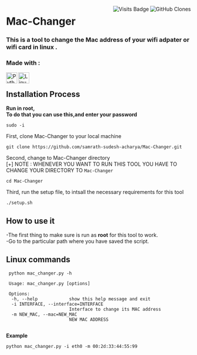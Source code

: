 <!-- <a href="https://badges.pufler.dev"><img align="right" alt="Visits Badge" src="https://badges.pufler.dev/visits/samrath-sudesh-acharya/Mac-Changer"></a> -->
<a href="https://github.com/MShawon/github-clone-count-badge"><img align="right" alt="GitHub Clones" src="https://img.shields.io/badge/dynamic/json?color=success&label=Clone&query=count&url=https://github.com/samrath-sudesh-acharya/Mac-Changer/blob/main/clone.json?raw=True&logo=github"></a>
<img align="right" alt="Visits Badge" src="https://img.shields.io/badge/support%20OS-Linux-orange">

# Mac-Changer 

### This is a tool to change the Mac address of your wifi adpater or wifi card in linux .<br/>
### Made with :

<img align="left" alt="Python | Python" width="30px" src="https://cdn.jsdelivr.net/npm/simple-icons@v3/icons/python.svg" />
<img align="left" alt="Linux | Linux" width="30px" src="https://cdn.jsdelivr.net/npm/simple-icons@v3/icons/linux.svg" /><br/>

## Installation Process
**Run in root,<br/>To do that you can use this,and enter your password**
```linux
sudo -i
```
First, clone Mac-Changer to your local machine
```linux
git clone https://github.com/samrath-sudesh-acharya/Mac-Changer.git
```
Second, change to Mac-Changer directory <br/> [+] NOTE : WHENEVER YOU WANT TO RUN THIS TOOL YOU HAVE TO CHANGE YOUR DIRECTORY TO `Mac-Changer`
```linux
cd Mac-Changer
```
Third, run the setup file, to intsall the necessary requirements for this tool
```linux
./setup.sh  
```
## How to use it 
-The first thing to make sure is run as **root** for this tool to work.<br/>
-Go to the particular path where you have saved the script.
## Linux commands
```linux
 python mac_changer.py -h                          
 
 Usage: mac_changer.py [options]

 Options:
  -h, --help            show this help message and exit
  -i INTERFACE, --interface=INTERFACE
                        Interface to change its MAC address
  -m NEW_MAC, --mac=NEW_MAC
                        NEW MAC ADDRESS
                                          
```
**Example**
```linux
python mac_changer.py -i eth0 -m 00:2d:33:44:55:99
```
